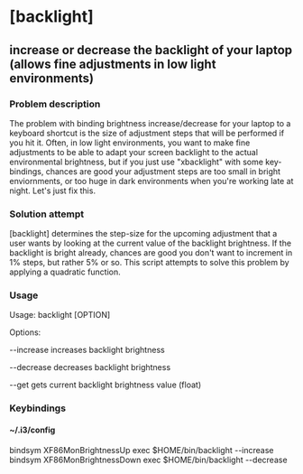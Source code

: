 # [backlight]
## increase or decrease the backlight of your laptop (allows fine adjustments in low light environments)

### Problem description
The problem with binding brightness increase/decrease for your laptop to a keyboard shortcut is the size of adjustment steps that will be performed if you hit it. Often, in low light environments, you want to make fine adjustments to be able to adapt your screen backlight to the actual environmental brightness, but if you just use "xbacklight" with some key-bindings, chances are good your adjustment steps are too small in bright enviornments, or too huge in dark environments when you're working late at night. Let's just fix this.

### Solution attempt
[backlight] determines the step-size for the upcoming adjustment that a user wants by looking at the current value of the backlight brightness. If the backlight is bright already, chances are good you don't want to increment in 1% steps, but rather 5% or so. This script attempts to solve this problem by applying a quadratic function.

### Usage
Usage: backlight [OPTION]


Options:

--increase
  increases backlight brightness

--decrease
  decreases backlight brightness

--get
  gets current backlight brightness value (float)

### Keybindings
#### ~/.i3/config
bindsym XF86MonBrightnessUp exec $HOME/bin/backlight --increase
bindsym XF86MonBrightnessDown exec $HOME/bin/backlight --decrease

